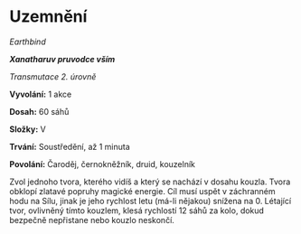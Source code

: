 # Uzemnění

*Earthbind*

***Xanatharuv pruvodce vším***

*Transmutace 2. úrovně*

**Vyvolání:** 1 akce

**Dosah:** 60 sáhů

**Složky:** V

**Trvání:** Soustředění, až 1 minuta

**Povolání:** Čaroděj, černokněžník, druid, kouzelník

Zvol jednoho tvora, kterého vidíš a který se nachází v dosahu kouzla. Tvora obklopí zlatavé popruhy magické energie. Cíl musí uspět v záchranném hodu na Sílu, jinak je jeho rychlost letu (má-li nějakou) snížena na 0. Létající tvor, ovlivněný tímto kouzlem, klesá rychlostí 12 sáhů za kolo, dokud bezpečně nepřistane nebo kouzlo neskončí.